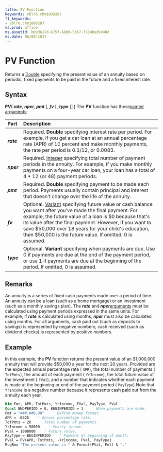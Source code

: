 ```yaml
---
title: PV Function
keywords: vblr6.chm1009287
f1_keywords:
- vblr6.chm1009287
ms.prod: office
ms.assetid: b09d617d-675f-68b9-5b57-7134bed9040d
ms.date: 06/08/2017
---
```



# PV Function



Returns a [Double](../../Glossary/vbe-glossary.md) specifying the present value of an annuity based on periodic, fixed payments to be paid in the future and a fixed interest rate.

## Syntax

**PV( _rate_**, **_nper_**, **_pmt_** [, **_fv_** [, **_type_** ]] **)**
The  **PV** function has these[named arguments](../../Glossary/vbe-glossary.md#named-argument):


|**Part**|**Description**|
|:-----|:-----|
|**_rate_**|Required.  **Double** specifying interest rate per period. For example, if you get a car loan at an annual percentage rate (APR) of 10 percent and make monthly payments, the rate per period is 0.1/12, or 0.0083.|
|**_nper_**|Required. [Integer](../../Glossary/vbe-glossary.md) specifying total number of payment periods in the annuity. For example, if you make monthly payments on a four-year car loan, your loan has a total of 4 * 12 (or 48) payment periods.|
|**_pmt_**|Required.  **Double** specifying payment to be made each period. Payments usually contain principal and interest that doesn't change over the life of the annuity.|
|**_fv_**|Optional. [Variant](../../Glossary/vbe-glossary.md) specifying future value or cash balance you want after you've made the final payment. For example, the future value of a loan is $0 because that's its value after the final payment. However, if you want to save $50,000 over 18 years for your child's education, then $50,000 is the future value. If omitted, 0 is assumed.|
|**_type_**|Optional.  **Variant** specifying when payments are due. Use 0 if payments are due at the end of the payment period, or use 1 if payments are due at the beginning of the period. If omitted, 0 is assumed.|

## Remarks

An annuity is a series of fixed cash payments made over a period of time. An annuity can be a loan (such as a home mortgage) or an investment (such as a monthly savings plan).
The  **_rate_** and **_nper_**[arguments](../../Glossary/vbe-glossary.md#argument) must be calculated using payment periods expressed in the same units. For example, if **_rate_** is calculated using months, **_nper_** must also be calculated using months.
For all arguments, cash paid out (such as deposits to savings) is represented by negative numbers; cash received (such as dividend checks) is represented by positive numbers.

## Example

In this example, the  **PV** function returns the present value of an $1,000,000 annuity that will provide $50,000 a year for the next 20 years. Provided are the expected annual percentage rate ( `APR`), the total number of payments ( `TotPmts`), the amount of each payment ( `YrIncome`), the total future value of the investment ( `FVal`), and a number that indicates whether each payment is made at the beginning or end of the payment period ( `PayType`).Note that  `YrIncome` is a negative number because it represents cash paid out from the annuity each year.


```vb
Dim Fmt, APR, TotPmts, YrIncome, FVal, PayType, PVal
Const ENDPERIOD = 0, BEGINPERIOD = 1    ' When payments are made.
Fmt = "###,##0.00"    ' Define money format.
APR = .0825    ' Annual percentage rate.
TotPmts = 20    ' Total number of payments.
YrIncome = 50000    ' Yearly income.
FVal = 1000000    ' Future value.
PayType = BEGINPERIOD    ' Payment at beginning of month.
PVal = PV(APR, TotPmts, -YrIncome, FVal, PayType)
MsgBox "The present value is " & Format(PVal, Fmt) & "."

```


